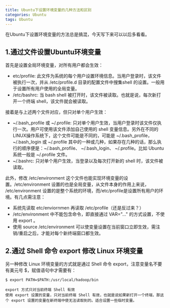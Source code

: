```yaml
---
title: Ubuntu下设置环境变量的几种方法和区别
categories: Ubuntu
tags: Ubuntu
---
```

 在Ubuntu下设置环境变量的方法总是搞混，今天写下来可以以后多看看。
## 1.通过文件设置Ubuntu环境变量
首先是设置全局环境变量，对所有用户都会生效：

* etc/profile: 此文件为系统的每个用户设置环境信息。当用户登录时，该文件被执行一次，并从 /etc/profile.d 目录的配置文件中搜集shell 的设置。一般用于设置所有用户使用的全局变量。
* /etc/bashrc: 当 bash shell 被打开时，该文件被读取。也就是说，每次新打开一个终端 shell，该文件就会被读取。

接着是与上述两个文件对应，但只对单个用户生效：

* ~/.bash_profile 或 ~/.profile: 只对单个用户生效，当用户登录时该文件仅执行一次。用户可使用该文件添加自己使用的 shell 变量信息。另外在不同的LINUX操作系统下，这个文件可能是不同的，可能是 ~/.bash_profile， ~/.bash_login 或 ~/.profile 其中的一种或几种，如果存在几种的话，那么执行的顺序便是：~/.bash_profile、 ~/.bash_login、 ~/.profile。比如 Ubuntu 系统一般是 ~/.profile 文件。
* ~/.bashrc: 只对单个用户生效，当登录以及每次打开新的 shell 时，该文件被读取。

此外，修改 /etc/environment 这个文件也能实现环境变量的设置。/etc/environment 设置的也是全局变量，从文件本身的作用上来说， /etc/environment 设置的是整个系统的环境，而/etc/profile是设置所有用户的环境。有几点需注意：

* 系统先读取 etc/enviornmen 再读取 /etc/profile（还是反过来？）
* /etc/environment 中不能包含命令，即直接通过 VAR="..." 的方式设置，不使用 export 。
* 使用 source /etc/environment 可以使变量设置在当前窗口立即生效，需注销/重启之后，才能对每个新终端窗口都生效。

## 2.通过 Shell 命令 export 修改 Linux 环境变量
另一种修改 Linux 环境变量的方式就是通过 Shell 命令 export，注意变量名不要有美元号 $，赋值语句中才需要有：
```
$ export PATH=$PATH:/usr/local/hadoop/bin

export 方式只对当前终端 Shell 有效
使用 export 设置的变量，只对当前终端 Shell 有效，也就是说如果新打开一个终端，那这个 export 设置的变量在新终端中使无法读取到的。适合设置一些临时变量。
```

